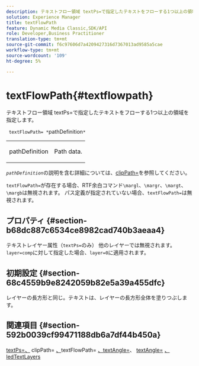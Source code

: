 ```yaml
---
description: テキストフロー領域 textPs=で指定したテキストをフローする1つ以上の領域を指定します。
solution: Experience Manager
title: textFlowPath
feature: Dynamic Media Classic,SDK/API
role: Developer,Business Practitioner
translation-type: tm+mt
source-git-commit: f6c97606d7a4209427316d7367013ad9585a5cae
workflow-type: tm+mt
source-wordcount: '109'
ht-degree: 5%

---
```



# textFlowPath{#textflowpath}

テキストフロー領域 textPs=で指定したテキストをフローする1つ以上の領域を指定します。

` textFlowPath= *`pathDefinition`*`

<table id="simpletable_52CEFF5C3CCB4642A9A320D01B1BF8E0"> 
 <tr class="strow"> 
  <td class="stentry"> <p> <span class="varname"> pathDefinition  </span> </p> </td> 
  <td class="stentry"> <p>Path data. </p> </td> 
 </tr> 
</table>

*`pathDefinition`*&#x200B;の説明を含む詳細については、[clipPath=](../../../../../is-api/http-ref/image-serving-api-ref/c-http-protocol-reference/c-command-reference/r-clippath.md#reference-8139b1b52dc54749b51b109521ddf83d)を参照してください。

`textFlowPath=`が存在する場合、RTF余白コマンド`\margl`、`\margr`、`\margt`、`\margb`は無視されます。 パス定義が指定されていない場合、`textFlowPath=`は無視されます。

## プロパティ {#section-b68dc887c6534ce8982cad740b3aeaa4}

テキストレイヤー属性（`textPs=`のみ） 他のレイヤーでは無視されます。 `layer=comp`に対して指定した場合、`layer=0`に適用されます。

## 初期設定 {#section-68c4559b9e8242059b82e5a39a455dfc}

レイヤーの長方形と同じ。テキストは、レイヤーの長方形全体を塗りつぶします。

## 関連項目 {#section-592b0039cf99471188db6a7df44b450a}

[textPs=、](../../../../../is-api/http-ref/image-serving-api-ref/c-http-protocol-reference/c-command-reference/r-textps.md#reference-4209a2a6169f44278da2647cfb0cd767) clipPath= [、](../../../../../is-api/http-ref/image-serving-api-ref/c-http-protocol-reference/c-command-reference/r-clippath.md#reference-8139b1b52dc54749b51b109521ddf83d)textFlowPath= [、textAngle=](../../../../../is-api/http-ref/image-serving-api-ref/c-http-protocol-reference/c-command-reference/r-textflowpath.md#reference-0b8d9493d71342f0b6a64a6d221584ef)、 [textAngle=](../../../../../is-api/http-ref/image-serving-api-ref/c-http-protocol-reference/c-command-reference/r-textangle.md#reference-447f624c0e764d0cb5c75846d1b44d15) [、ledTextLayers](../../../../../is-api/http-ref/image-serving-api-ref/c-http-protocol-reference/c-text-formatting/r-text-layers.md#reference-47e78cfb18134db5ab09e17af14a6a8f)
